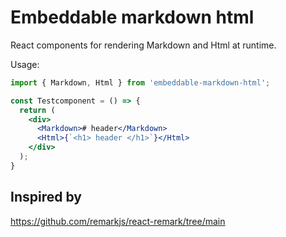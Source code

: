 # Embeddable markdown html

React components for rendering Markdown and Html at runtime.

Usage:

```jsx
import { Markdown, Html } from 'embeddable-markdown-html';

const Testcomponent = () => {
  return (
    <div>
      <Markdown># header</Markdown>
      <Html>{`<h1> header </h1>`}</Html>
    </div>
  );
}
```

## Inspired by

https://github.com/remarkjs/react-remark/tree/main
